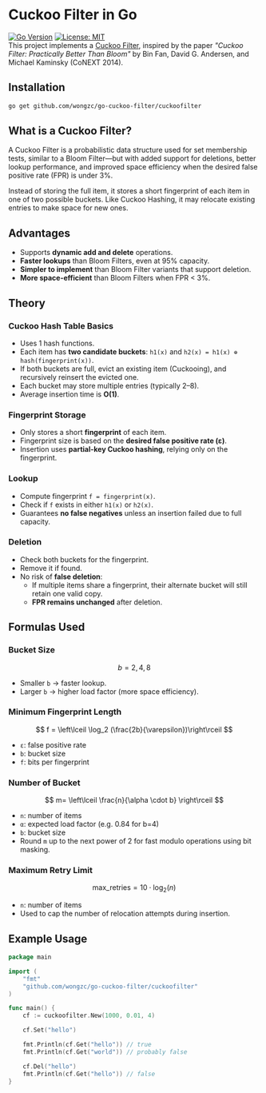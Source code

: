 # Cuckoo Filter in Go
[![Go Version](https://img.shields.io/badge/Go-1.22%2B-blue)](https://golang.org/)
[![License: MIT](https://img.shields.io/badge/License-MIT-green.svg)](LICENSE)  
This project implements a [Cuckoo Filter](https://www.pdl.cmu.edu/PDL-FTP/FS/cuckoo-conext2014.pdf), inspired by the paper *"Cuckoo Filter: Practically Better Than Bloom"* by Bin Fan, David G. Andersen, and Michael Kaminsky (CoNEXT 2014).

## Installation

```bash
go get github.com/wongzc/go-cuckoo-filter/cuckoofilter
```

## What is a Cuckoo Filter?

A Cuckoo Filter is a probabilistic data structure used for set membership tests, similar to a Bloom Filter—but with added support for deletions, better lookup performance, and improved space efficiency when the desired false positive rate (FPR) is under 3%.

Instead of storing the full item, it stores a short fingerprint of each item in one of two possible buckets. Like Cuckoo Hashing, it may relocate existing entries to make space for new ones.


## Advantages

- Supports **dynamic add and delete** operations.
- **Faster lookups** than Bloom Filters, even at 95% capacity.
- **Simpler to implement** than Bloom Filter variants that support deletion.
- **More space-efficient** than Bloom Filters when FPR < 3%.


## Theory

### Cuckoo Hash Table Basics

- Uses 1 hash functions.
- Each item has **two candidate buckets**: `h1(x)` and `h2(x) = h1(x) ⊕ hash(fingerprint(x))`.
- If both buckets are full, evict an existing item (Cuckooing), and recursively reinsert the evicted one.
- Each bucket may store multiple entries (typically 2–8).
- Average insertion time is **O(1)**.

### Fingerprint Storage

- Only stores a short **fingerprint** of each item.
- Fingerprint size is based on the **desired false positive rate (ε)**.
- Insertion uses **partial-key Cuckoo hashing**, relying only on the fingerprint.

### Lookup

- Compute fingerprint `f = fingerprint(x)`.
- Check if `f` exists in either `h1(x)` or `h2(x)`.
- Guarantees **no false negatives** unless an insertion failed due to full capacity.

### Deletion

- Check both buckets for the fingerprint.
- Remove it if found.
- No risk of **false deletion**:
  - If multiple items share a fingerprint, their alternate bucket will still retain one valid copy.
  - **FPR remains unchanged** after deletion.


## Formulas Used

### Bucket Size

$$
b = 2, 4, 8
$$
- Smaller `b` → faster lookup.
- Larger `b` → higher load factor (more space efficiency).

### Minimum Fingerprint Length
$$
f = \left\lceil \log_2 (\frac{2b}{\varepsilon})\right\rceil
$$

- `ε`: false positive rate
- `b`: bucket size
- `f`: bits per fingerprint

### Number of Bucket
$$
m= \left\lceil \frac{n}{\alpha \cdot b} \right\rceil
$$
- `n`: number of items
- `α`: expected load factor (e.g. 0.84 for b=4)
- `b`: bucket size
- Round `m` up to the next power of 2 for fast modulo operations using bit masking.

### Maximum Retry Limit
```math
\text{max\_retries}=10\cdot\log_2(n)
```
- `n`: number of items
- Used to cap the number of relocation attempts during insertion.

## Example Usage

```go
package main

import (
    "fmt"
    "github.com/wongzc/go-cuckoo-filter/cuckoofilter"
)

func main() {
    cf := cuckoofilter.New(1000, 0.01, 4)

    cf.Set("hello")

    fmt.Println(cf.Get("hello")) // true
    fmt.Println(cf.Get("world")) // probably false

    cf.Del("hello")
    fmt.Println(cf.Get("hello")) // false
}
```